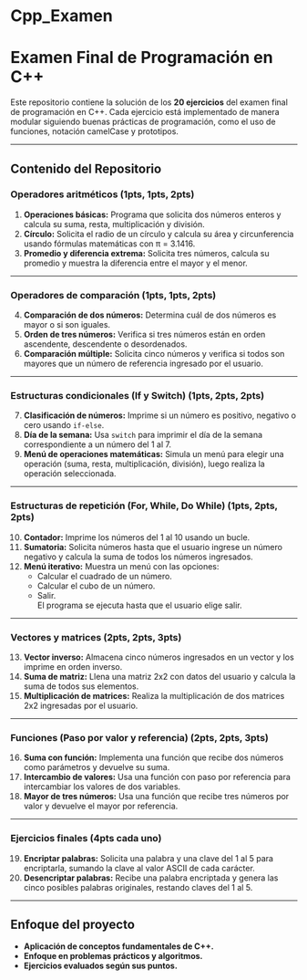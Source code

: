 # Cpp_Examen
# Examen Final de Programación en C++

Este repositorio contiene la solución de los **20 ejercicios** del examen final de programación en C++. Cada ejercicio está implementado de manera modular siguiendo buenas prácticas de programación, como el uso de funciones, notación camelCase y prototipos.

---

## Contenido del Repositorio

### **Operadores aritméticos** (1pts, 1pts, 2pts)
1. **Operaciones básicas:** Programa que solicita dos números enteros y calcula su suma, resta, multiplicación y división.  
2. **Círculo:** Solicita el radio de un círculo y calcula su área y circunferencia usando fórmulas matemáticas con π = 3.1416.  
3. **Promedio y diferencia extrema:** Solicita tres números, calcula su promedio y muestra la diferencia entre el mayor y el menor.

---

### **Operadores de comparación** (1pts, 1pts, 2pts)
4. **Comparación de dos números:** Determina cuál de dos números es mayor o si son iguales.  
5. **Orden de tres números:** Verifica si tres números están en orden ascendente, descendente o desordenados.  
6. **Comparación múltiple:** Solicita cinco números y verifica si todos son mayores que un número de referencia ingresado por el usuario.

---

### **Estructuras condicionales (If y Switch)** (1pts, 2pts, 2pts)
7. **Clasificación de números:** Imprime si un número es positivo, negativo o cero usando `if-else`.  
8. **Día de la semana:** Usa `switch` para imprimir el día de la semana correspondiente a un número del 1 al 7.  
9. **Menú de operaciones matemáticas:** Simula un menú para elegir una operación (suma, resta, multiplicación, división), luego realiza la operación seleccionada.

---

### **Estructuras de repetición (For, While, Do While)** (1pts, 2pts, 2pts)
10. **Contador:** Imprime los números del 1 al 10 usando un bucle.  
11. **Sumatoria:** Solicita números hasta que el usuario ingrese un número negativo y calcula la suma de todos los números ingresados.  
12. **Menú iterativo:** Muestra un menú con las opciones:
    - Calcular el cuadrado de un número.  
    - Calcular el cubo de un número.  
    - Salir.  
    El programa se ejecuta hasta que el usuario elige salir.

---

### **Vectores y matrices** (2pts, 2pts, 3pts)
13. **Vector inverso:** Almacena cinco números ingresados en un vector y los imprime en orden inverso.  
14. **Suma de matriz:** Llena una matriz 2x2 con datos del usuario y calcula la suma de todos sus elementos.  
15. **Multiplicación de matrices:** Realiza la multiplicación de dos matrices 2x2 ingresadas por el usuario.

---

### **Funciones (Paso por valor y referencia)** (2pts, 2pts, 3pts)
16. **Suma con función:** Implementa una función que recibe dos números como parámetros y devuelve su suma.  
17. **Intercambio de valores:** Usa una función con paso por referencia para intercambiar los valores de dos variables.  
18. **Mayor de tres números:** Usa una función que recibe tres números por valor y devuelve el mayor por referencia.

---

### **Ejercicios finales** (4pts cada uno)
19. **Encriptar palabras:** Solicita una palabra y una clave del 1 al 5 para encriptarla, sumando la clave al valor ASCII de cada carácter.  
20. **Desencriptar palabras:** Recibe una palabra encriptada y genera las cinco posibles palabras originales, restando claves del 1 al 5.

---

## Enfoque del proyecto
- **Aplicación de conceptos fundamentales de C++.**
- **Enfoque en problemas prácticos y algoritmos.**
- **Ejercicios evaluados según sus puntos.**
